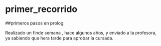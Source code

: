 # primer_recorrido
##primeros pasos en prolog

Realizado un finde semana , hace algunos años, y enviado a la profesora, ya sabiendo que hera tarde para aprobar la cursada. 
